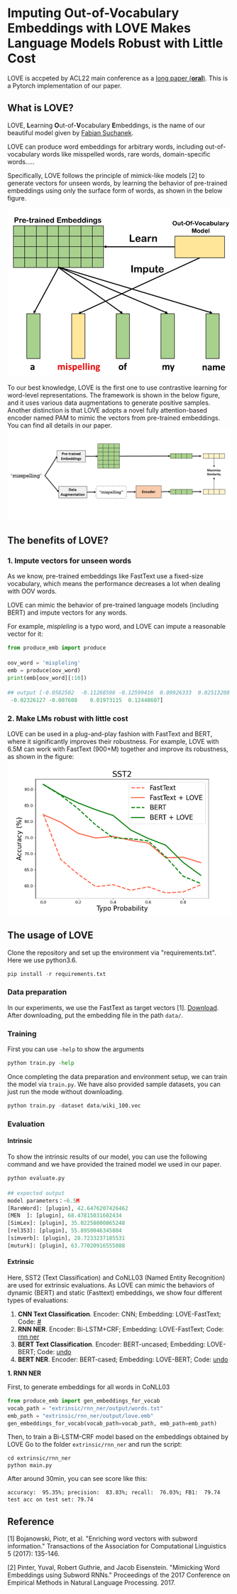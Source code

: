 # Imputing Out-of-Vocabulary Embeddings with LOVE Makes Language Models Robust with Little Cost
LOVE is accpeted by ACL22 main conference as a [long paper (**oral**)](https://arxiv.org/abs/2203.07860). 
This is a Pytorch implementation of our paper. 

## What is LOVE?
LOVE, **L**earning **O**ut-of-**V**ocabulary **E**mbeddings, is the name of our beautiful model given by [Fabian Suchanek](https://suchanek.name/).

LOVE can produce word embeddings for arbitrary words, including out-of-vocabulary words like misspelled words, rare words, domain-specific words..... 

Specifically, LOVE follows the principle of mimick-like models [2] to generate vectors for unseen words, by learning
the behavior of pre-trained embeddings using only the surface form of words, as shown in the below figure.

![mimic_model](figure/mimic.jpg)

To our best knowledge, LOVE is the first one to use contrastive learning for word-level representations.
The framework is shown in the below figure, and it uses various data augmentations to generate positive samples.
Another distinction is that LOVE adopts a novel fully attention-based encoder named PAM to mimic the vectors from pre-trained embeddings.
You can find all details in our paper.
![mimic_model](figure/clearning.png)


## The benefits of LOVE?
### 1. Impute vectors for unseen words
As we know, pre-trained embeddings like FastText use a fixed-size vocabulary, which means the performance decreases a lot when dealing with OOV words.

LOVE can mimic the behavior of pre-trained language models (including BERT) and impute vectors for any words.

For example, _mispleling_ is a typo word, and LOVE can impute a reasonable vector for it:
```python
from produce_emb import produce

oov_word = 'mispleling'
emb = produce(oov_word)
print(emb[oov_word][:10])

## output [-0.0582502  -0.11268596 -0.12599416  0.09926333  0.02513208  0.01140639
 -0.02326127 -0.007608    0.01973115  0.12448607]
```

### 2. Make LMs robust with little cost
LOVE can be used in a plug-and-play fashion with FastText and BERT, where it significantly improves their robustness.
For example, LOVE with 6.5M can work with FastText (900+M) together and improve its robustness, as shown in the figure:
![mimic_model](figure/sst2.png)



## The usage of LOVE
Clone the repository and set up the environment via "requirements.txt". Here we use python3.6. 
```python
pip install -r requirements.txt
```
### Data preparation
In our experiments, we use the FastText as target vectors [1]. [Download](https://fasttext.cc/docs/en/english-vectors.html).
After downloading, put the embedding file in the path `data/`.

### Training
First you can use `-help` to show the arguments
```python
python train.py -help
```
Once completing the data preparation and environment setup, we can train the model via `train.py`.
We have also provided sample datasets, you can just run the mode without downloading.
```python
python train.py -dataset data/wiki_100.vec
```

### Evaluation

#### Intrinsic
To show the intrinsic results of our model, you can use the following command and 
we have provided the trained model we used in our paper. 

```python
python evaluate.py

## expected output
model parameters：~6.5M
[RareWord]: [plugin], 42.6476207426462 
[MEN  ]: [plugin], 68.47815031602434 
[SimLex]: [plugin], 35.02258000865248 
[rel353]: [plugin], 55.8950046345804 
[simverb]: [plugin], 28.7233237185531 
[muturk]: [plugin], 63.77020916555088 
```

#### Extrinsic

Here, SST2 (Text Classification) and CoNLL03 (Named Entity Recognition) are used for extrinsic evaluations.
As LOVE can mimic the behaviors of dynamic (BERT) and static (Fasttext) embeddings, we show four different types of evaluations:
1. **CNN Text Classification**. Encoder: CNN; Embedding: LOVE-FastText; Code: [#]()
2. **RNN NER**. Encoder: Bi-LSTM+CRF; Embedding: LOVE-FastText; Code: [rnn ner](https://github.com/tigerchen52/LOVE/tree/master/extrinsic/rnn_ner)
3. **BERT Text Classification**. Encoder: BERT-uncased; Embedding: LOVE-BERT; Code: [undo]()
4. **BERT NER**. Encoder: BERT-cased; Embedding: LOVE-BERT; Code: [undo]()


**1. RNN NER**

First, to generate embeddings for all words in CoNLL03
```python
from produce_emb import gen_embeddings_for_vocab
vocab_path = "extrinsic/rnn_ner/output/words.txt"
emb_path = "extrinsic/rnn_ner/output/love.emb"
gen_embeddings_for_vocab(vocab_path=vocab_path, emb_path=emb_path)
```
Then, to train a Bi-LSTM-CRF model based on the embeddings obtained by LOVE
Go to the folder ```extrinsic/rnn_ner``` and run the script:
```
cd extrinsic/rnn_ner
python main.py
```
After around 30min, you can see score like this:
```
accuracy:  95.35%; precision:  83.83%; recall:  76.03%; FB1:  79.74
test acc on test set: 79.74
```

## Reference
[1] Bojanowski, Piotr, et al. "Enriching word vectors with subword information." Transactions of the Association for Computational Linguistics 5 (2017): 135-146.

[2] Pinter, Yuval, Robert Guthrie, and Jacob Eisenstein. "Mimicking Word Embeddings using Subword RNNs." Proceedings of the 2017 Conference on Empirical Methods in Natural Language Processing. 2017.


